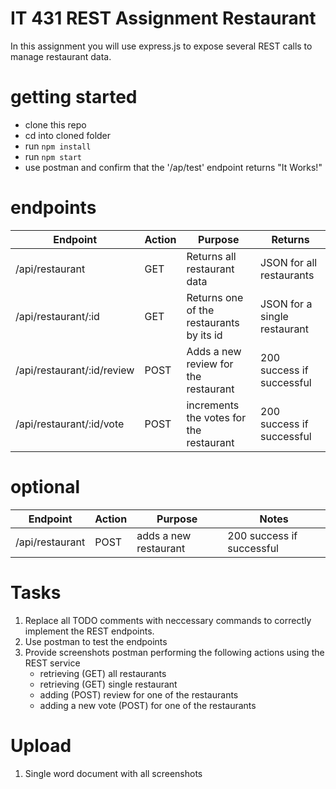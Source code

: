 # IT 431 REST Assignment Restaurant
In this assignment you will use express.js to expose several REST calls to manage restaurant data.  

# getting started
- clone this repo
- cd into cloned folder
- run `npm install`
- run `npm start`
- use postman and confirm that the '/ap/test' endpoint returns "It Works!"

# endpoints
|Endpoint| Action | Purpose | Returns |
|----|----|----|----|
|/api/restaurant | GET | Returns all restaurant data | JSON for all restaurants |
|/api/restaurant/:id  | GET   |Returns one of the restaurants by its id   | JSON for a single restaurant    |
|/api/restaurant/:id/review | POST | Adds a new review for the restaurant | 200 success if successful| 
|/api/restaurant/:id/vote | POST | increments the votes for the restaurant |200 success if successful | 

# optional
|Endpoint| Action | Purpose | Notes |
|----|----|----|----|
|/api/restaurant | POST | adds a new restaurant | 200 success if successful|


# Tasks
1.  Replace all TODO comments with neccessary commands to correctly implement the REST endpoints.
2.  Use postman to test the endpoints
3.  Provide screenshots postman performing the following actions using the REST service 
    - retrieving (GET) all restaurants
    - retrieving (GET) single restaurant
    - adding (POST) review for one of the restaurants
    - adding a new vote (POST) for one of the restaurants

# Upload
1. Single word document with all screenshots







